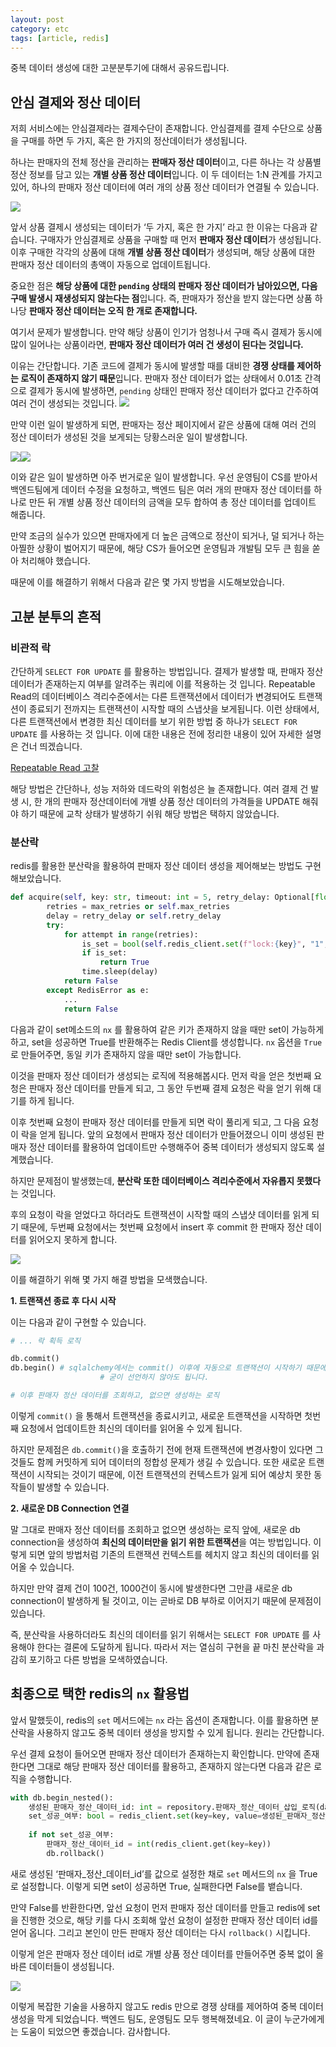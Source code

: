 ```yaml
---
layout: post
category: etc
tags: [article, redis]
---
```


중복 데이터 생성에 대한 고분분투기에 대해서 공유드립니다.

## 안심 결제와 정산 데이터

저희 서비스에는 안심결제라는 결제수단이 존재합니다. 안심결제를 결제 수단으로 상품을 구매를 하면 두 가지, 혹은 한 가지의 정산데이터가 생성됩니다.

하나는 판매자의 전체 정산을 관리하는 **판매자 정산 데이터**이고, 다른 하나는 각 상품별 정산 정보를 담고 있는 **개별 상품 정산 데이터**입니다. 이 두 데이터는 1:N 관계를 가지고 있어, 하나의 판매자 정산 데이터에 여러 개의 상품 정산 데이터가 연결될 수 있습니다.

![](https://velog.velcdn.com/images/leehjhjhj/post/277ce500-dc51-47ac-aa55-f601fe1f2c29/image.png)

앞서 상품 결제시 생성되는 데이터가 ‘두 가지, 혹은 한 가지’ 라고 한 이유는 다음과 같습니다. 구매자가 안심결제로 상품을 구매할 때 먼저 **판매자 정산 데이터**가 생성됩니다. 이후 구매한 각각의 상품에 대해 **개별 상품 정산 데이터**가 생성되며, 해당 상품에 대한 판매자 정산 데이터의 총액이 자동으로 업데이트됩니다.

중요한 점은 **해당 상품에 대한 `pending` 상태의 판매자 정산 데이터가 남아있으면, 다음 구매 발생시 재생성되지 않는다는 점**입니다. 즉, 판매자가 정산을 받지 않는다면 상품 하나당 **판매자 정산 데이터는 오직 한 개로 존재합니다.**

여기서 문제가 발생합니다. 만약 해당 상품이 인기가 엄청나서 구매 즉시 결제가 동시에 많이 일어나는 상품이라면, **판매자 정산 데이터가 여러 건 생성이 된다는 것입니다.**

이유는 간단합니다. 기존 코드에 결제가 동시에 발생할 때를 대비한 **경쟁 상태를 제어하는 로직이 존재하지 않기 때문**입니다. 판매자 정산 데이터가 없는 상태에서 0.01초 간격으로 결제가 동시에 발생하면, `pending` 상태인 판매자 정산 데이터가 없다고 간주하여 여러 건이 생성되는 것입니다.
![](https://velog.velcdn.com/images/leehjhjhj/post/40b91be1-90a3-4b6b-a018-f19538419a69/image.png)

만약 이런 일이 발생하게 되면, 판매자는 정산 페이지에서 같은 상품에 대해 여러 건의 정산 데이터가 생성된 것을 보게되는 당황스러운 일이 발생합니다.

![](https://velog.velcdn.com/images/leehjhjhj/post/709db409-2492-454a-8f0c-567b46a51594/image.png)![](https://velog.velcdn.com/images/leehjhjhj/post/747f5bfc-dc95-45da-b3f7-821da3940722/image.png)

이와 같은 일이 발생하면 아주 번거로운 일이 발생합니다. 우선 운영팀이 CS를 받아서 백엔드팀에게 데이터 수정을 요청하고, 백엔드 팀은 여러 개의 판매자 정산 데이터를 하나로 만든 뒤 개별 상품 정산 데이터의 금액을 모두 합하여 총 정산 데이터를 업데이트 해줍니다.

만약 조금의 실수가 있으면 판매자에게 더 높은 금액으로 정산이 되거나, 덜 되거나 하는 아찔한 상황이 벌어지기 때문에, 해당 CS가 들어오면 운영팀과 개발팀 모두 큰 힘을 쏟아 처리해야 했습니다.

때문에 이를 해결하기 위해서 다음과 같은 몇 가지 방법을 시도해보았습니다.

## 고분 분투의 흔적

### 비관적 락

간단하게 `SELECT FOR UPDATE` 를 활용하는 방법입니다. 결제가 발생할 때, 판매자 정산 데이터가 존재하는지 여부를 알려주는 쿼리에 이를 적용하는 것 입니다. Repeatable Read의 데이터베이스 격리수준에서는 다른 트랜잭션에서 데이터가 변경되어도 트랜잭션이 종료되기 전까지는 트랜잭션이 시작할 때의 스냅샷을 보게됩니다. 이런 상태에서, 다른 트랜잭션에서 변경한 최신 데이터를 보기 위한 방법 중 하나가 `SELECT FOR UPDATE` 를 사용하는 것 입니다. 이에 대한 내용은 전에 정리한 내용이 있어 자세한 설명은 건너 띄겠습니다.

[Repeatable Read 고찰](https://imasimdi.dev/data-engineering/Repeatable-Read-%EA%B3%A0%EC%B0%B0)

해당 방법은 간단하나, 성능 저하와 데드락의 위험성은 늘 존재합니다. 여러 결제 건 발생 시, 한 개의 판매자 정산데이터에 개별 상품 정산 데이터의 가격들을 UPDATE 해줘야 하기 때문에 교착 상태가 발생하기 쉬워 해당 방법은 택하지 않았습니다.

### 분산락

redis를 활용한 분산락을 활용하여 판매자 정산 데이터 생성을 제어해보는 방법도 구현해보았습니다.

```python
def acquire(self, key: str, timeout: int = 5, retry_delay: Optional[float] = None, max_retries: Optional[int] = None) -> bool:
        retries = max_retries or self.max_retries
        delay = retry_delay or self.retry_delay
        try:
            for attempt in range(retries):
                is_set = bool(self.redis_client.set(f"lock:{key}", "1", nx=True, ex=timeout))
                if is_set:
                    return True
                time.sleep(delay)
            return False
        except RedisError as e:
            ...
            return False
```

다음과 같이 set메소드의 `nx` 를 활용하여 같은 키가 존재하지 않을 때만 set이 가능하게 하고, set을 성공하면 True를 반환해주는 Redis Client를 생성합니다. `nx` 옵션을 `True` 로 만들어주면, 동일 키가 존재하지 않을 때만 set이 가능합니다.

이것을 판매자 정산 데이터가 생성되는 로직에 적용해봅시다. 먼저 락을 얻은 첫번째 요청은 판매자 정산 데이터를 만들게 되고, 그 동안 두번째 결제 요청은 락을 얻기 위해 대기를 하게 됩니다.

이후 첫번째 요청이 판매자 정산 데이터를 만들게 되면 락이 풀리게 되고, 그 다음 요청이 락을 얻게 됩니다. 앞의 요청에서 판매자 정산 데이터가 만들어졌으니 이미 생성된 판매자 정산 데이터를 활용하여 업데이트만 수행해주어 중복 데이터가 생성되지 않도록 설계했습니다. 

하지만 문제점이 발생했는데, **분산락 또한 데이터베이스 격리수준에서 자유롭지 못했다**는 것입니다.

후의 요청이 락을 얻었다고 하더라도 트랜잭션이 시작할 때의 스냅샷 데이터를 읽게 되기 때문에, 두번째 요청에서는 첫번째 요청에서 insert 후 commit 한 판매자 정산 데이터를 읽어오지 못하게 합니다.

![](https://velog.velcdn.com/images/leehjhjhj/post/099c8572-a32a-4c6d-9f48-2f066b93203e/image.png)

이를 해결하기 위해 몇 가지 해결 방법을 모색했습니다.

**1. 트랜잭션 종료 후 다시 시작**

이는 다음과 같이 구현할 수 있습니다.

```python
# ... 락 획득 로직

db.commit()
db.begin() # sqlalchemy에서는 commit() 이후에 자동으로 트랜잭션이 시작하기 때문에
					# 굳이 선언하지 않아도 됩니다.

# 이후 판매자 정산 데이터를 조회하고, 없으면 생성하는 로직

```

이렇게 `commit()` 을 통해서 트랜잭션을 종료시키고, 새로운 트랜잭션을 시작하면 첫번째 요청에서 업데이트한 최신의 데이터를 읽어올 수 있게 됩니다.

하지만 문제점은 `db.commit()`을 호출하기 전에 현재 트랜잭션에 변경사항이 있다면 그것들도 함께 커밋하게 되어 데이터의 정합성 문제가 생길 수 있습니다. 또한 새로운 트랜잭션이 시작되는 것이기 때문에, 이전 트랜잭션의 컨텍스트가 잃게 되어 예상치 못한 동작들이 발생할 수 있습니다.

**2. 새로운 DB Connection 연결**

말 그대로 판매자 정산 데이터를 조회하고 없으면 생성하는 로직 앞에, 새로운 db connection을 생성하여 **최신의 데이터만을 읽기 위한 트랜잭션**을 여는 방법입니다. 이렇게 되면 앞의 방법처럼 기존의 트랜잭션 컨텍스트를 헤치지 않고 최신의 데이터를 읽어올 수 있습니다.

하지만 만약 결제 건이 100건, 1000건이 동시에 발생한다면 그만큼 새로운 db connection이 발생하게 될 것이고, 이는 곧바로 DB 부하로 이어지기 때문에 문제점이 있습니다.

즉, 분산락을 사용하더라도 최신의 데이터를 읽기 위해서는 `SELECT FOR UPDATE` 를 사용해야 한다는 결론에 도달하게 됩니다. 따라서 저는 열심히 구현을 끝 마친 분산락을 과감히 포기하고 다른 방법을 모색하였습니다.

## 최종으로 택한 redis의 `nx` 활용법

앞서 말했듯이, redis의 `set` 메서드에는 `nx` 라는 옵션이 존재합니다. 이를 활용하면 분산락을 사용하지 않고도 중복 데이터 생성을 방지할 수 있게 됩니다. 원리는 간단합니다.

우선 결제 요청이 들어오면 판매자 정산 데이터가 존재하는지 확인합니다. 만약에 존재한다면 그대로 해당 판매자 정산 데이터를 활용하고, 존재하지 않는다면 다음과 같은 로직을 수행합니다.

```python
with db.begin_nested():
	생성된_판매자_정산_데이터_id: int = repository.판매자_정산_데이터_삽입_로직(data)
	set_성공_여부: bool = redis_client.set(key=key, value=생성된_판매자_정산_데이터_id, nx=True)
	
	if not set_성공_여부:
		판매자_정산_데이터_id = int(redis_client.get(key=key))
		db.rollback()
```

새로 생성된 ‘판매자_정산_데이터_id’를 값으로 설정한 채로 `set` 메서드의 `nx` 을 True로 설정합니다. 이렇게 되면 set이 성공하면 True, 실패한다면 False를 뱉습니다.

만약 False를 반환한다면, 앞선 요청이 먼저 판매자 정산 데이터를 만들고 redis에 set을 진행한 것으로, 해당 키를 다시 조회해 앞선 요청이 설정한 판매자 정산 데이터 id를 얻어 옵니다. 그리고 본인이 만든 판매자 정산 데이터는 다시 `rollback()` 시킵니다.

이렇게 얻은 판매자 정산 데이터 id로 개별 상품 정산 데이터를 만들어주면 중복 없이 올바른 데이터들이 생성됩니다.

![](https://velog.velcdn.com/images/leehjhjhj/post/011c2b94-d124-4131-862a-573de1f7e04c/image.png)


이렇게 복잡한 기술을 사용하지 않고도 redis 만으로 경쟁 상태를 제어하여 중복 데이터 생성을 막게 되었습니다. 백엔드 팀도, 운영팀도 모두 행복해졌네요. 이 글이 누군가에게는 도움이 되었으면 좋겠습니다. 감사합니다.